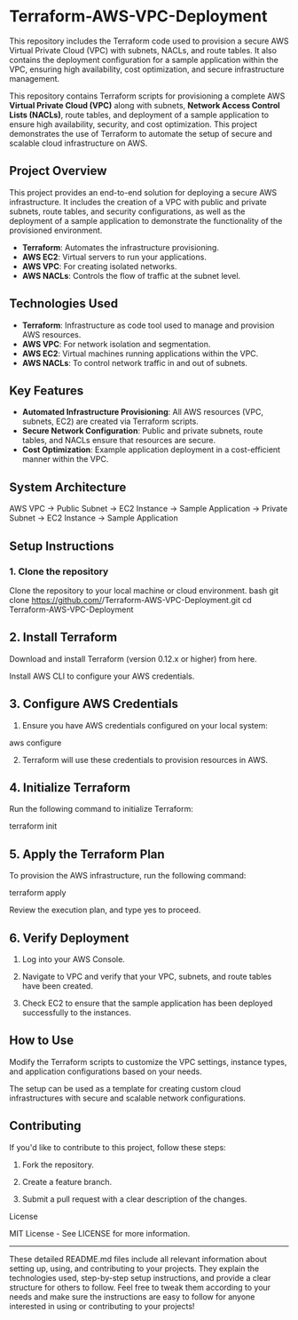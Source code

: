 # Terraform-AWS-VPC-Deployment
This repository includes the Terraform code used to provision a secure AWS Virtual Private Cloud (VPC) with subnets, NACLs, and route tables. It also contains the deployment configuration for a sample application within the VPC, ensuring high availability, cost optimization, and secure infrastructure management.

This repository contains Terraform scripts for provisioning a complete AWS **Virtual Private Cloud (VPC)** along with subnets, **Network Access Control Lists (NACLs)**, route tables, and deployment of a sample application to ensure high availability, security, and cost optimization. This project demonstrates the use of Terraform to automate the setup of secure and scalable cloud infrastructure on AWS.

## **Project Overview**
This project provides an end-to-end solution for deploying a secure AWS infrastructure. It includes the creation of a VPC with public and private subnets, route tables, and security configurations, as well as the deployment of a sample application to demonstrate the functionality of the provisioned environment.

- **Terraform**: Automates the infrastructure provisioning.
- **AWS EC2**: Virtual servers to run your applications.
- **AWS VPC**: For creating isolated networks.
- **AWS NACLs**: Controls the flow of traffic at the subnet level.

## **Technologies Used**
- **Terraform**: Infrastructure as code tool used to manage and provision AWS resources.
- **AWS VPC**: For network isolation and segmentation.
- **AWS EC2**: Virtual machines running applications within the VPC.
- **AWS NACLs**: To control network traffic in and out of subnets.

## **Key Features**
- **Automated Infrastructure Provisioning**: All AWS resources (VPC, subnets, EC2) are created via Terraform scripts.
- **Secure Network Configuration**: Public and private subnets, route tables, and NACLs ensure that resources are secure.
- **Cost Optimization**: Example application deployment in a cost-efficient manner within the VPC.

## **System Architecture**

AWS VPC -> Public Subnet -> EC2 Instance -> Sample Application -> Private Subnet -> EC2 Instance -> Sample Application

## **Setup Instructions**

### 1. **Clone the repository**
Clone the repository to your local machine or cloud environment.
bash
git clone https://github.com/<your-username>/Terraform-AWS-VPC-Deployment.git
cd Terraform-AWS-VPC-Deployment

## 2. Install Terraform

Download and install Terraform (version 0.12.x or higher) from here.

Install AWS CLI to configure your AWS credentials.


## 3. Configure AWS Credentials

1. Ensure you have AWS credentials configured on your local system:

aws configure


2. Terraform will use these credentials to provision resources in AWS.



## 4. Initialize Terraform

Run the following command to initialize Terraform:

terraform init

## 5. Apply the Terraform Plan

To provision the AWS infrastructure, run the following command:

terraform apply

Review the execution plan, and type yes to proceed.


## 6. Verify Deployment

1. Log into your AWS Console.


2. Navigate to VPC and verify that your VPC, subnets, and route tables have been created.


3. Check EC2 to ensure that the sample application has been deployed successfully to the instances.



## How to Use

Modify the Terraform scripts to customize the VPC settings, instance types, and application configurations based on your needs.

The setup can be used as a template for creating custom cloud infrastructures with secure and scalable network configurations.


## Contributing

If you'd like to contribute to this project, follow these steps:

1. Fork the repository.


2. Create a feature branch.


3. Submit a pull request with a clear description of the changes.



License

MIT License - See LICENSE for more information.

---

These detailed README.md files include all relevant information about setting up, using, and contributing to your projects. They explain the technologies used, step-by-step setup instructions, and provide a clear structure for others to follow. Feel free to tweak them according to your needs and make sure the instructions are easy to follow for anyone interested in using or contributing to your projects!
